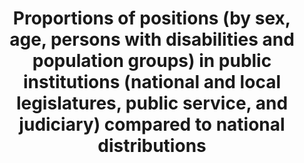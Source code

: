 ---
data_non_statistical: true
goal_meta_link: http://unstats.un.org/sdgs/files/metadata-compilation/Metadata-Goal-16.pdf
graph_title: Proportions of positions (by sex, age, persons with disabilities and
  population groups) in public institutions (national and local legislatures, public
  service, and judiciary) compared to national distributions
graph_type: null
has_metadata: true
indicator: 16.7.1
indicator_definition: 'From Goal 16 TST Working Group:This indicator focuses on the
  representativeness aspect of the target, but the presence of diversity also conduces
  to inclusivity and responsiveness of decision-making. The indicator is calculated
  as the number of public service positions held by members of the target group divided
  by the total number of such positions. From OHCHR: Target groups should be identified
  at national level in an inclusive, participatory process, with the direct involvement
  of marginalised and minority groups themselves. The Committee on the Elimination
  of Racial Discrimination (CERD) has made clear that identification as a member of
  a particular ethnic group ''shall, if no justification exists to the contrary, be
  based upon self-identification by the individual concerned.'' This principle also
  applies to other population groups. Target groups may include persons with disabilities,
  ethnic groups, LGBTI persons, indigenous peoples, religious minorities, linguistic
  minorities, youth, older persons, or other groups under-represented in the national
  context. The indicator is calculated as the number of public service positions held
  by members of the target group divided by the total number of such positions.'
indicator_name: Proportions of positions (by sex, age, persons with disabilities and
  population groups) in public institutions (national and local legislatures, public
  service, and judiciary) compared to national distributions
indicator_sort_order: 16-07-01
indicator_variable: null
layout: indicator
national_geographical_coverage: United States
permalink: /16-7-1/
published: true
rationale_interpretation: "From Goal 16 TST Working Group:\nIn order that decision-making\
  \ be responsive, inclusive, participatory and representative, it is important to\
  \ ensure diversity in representation at all levels of State institutions (central,\
  \ regional and local). \nArticle 25(c) ICCPR provides that citizens should have\
  \ access, on general terms of equality, to public service in their country. General\
  \ Comment 25 of the Human Rights Committee elaborates that access to public service\
  \ should be based on equal opportunity and general principles of merit, and further\
  \ states that the provision of secured tenure would ensure that persons holding\
  \ public service positions are free from political interference or pressures. \n\
  Article 7(c) of the Convention on the Elimination of All Forms of Discrimination\
  \ against Women (CEDAW) stipulates that States should take all appropriate measures\
  \ to eliminate discrimination against women in the political and public life of\
  \ the country and, in particular, ensure to women, on equal terms with men, the\
  \ right to participate in the formulation of government policy and the implementation\
  \ thereof and to hold public office and perform all public functions at all levels\
  \ of government.\n\n From OHCHR: \nIn order that decision-making be responsive,\
  \ inclusive, participatory and representative, it is important to ensure diversity\
  \ in representation at all levels of State institutions (central, regional and local).\
  \ \nArticle 25(c) ICCPR provides that citizens should have access, on general terms\
  \ of equality, to public service in their country. General Comment 25 of the Human\
  \ Rights Committee elaborates that access to public service should be based on equal\
  \ opportunity and general principles of merit, and further states that the provision\
  \ of secured tenure would ensure that persons holding public service positions are\
  \ free from political interference or pressures. \nArticle 7(c) of the Convention\
  \ on the Elimination of All Forms of Discrimination against Women (CEDAW) stipulates\
  \ that States should take all appropriate measures to eliminate discrimination against\
  \ women in the political and public life of the country and, in particular, ensure\
  \ to women, on equal terms with men, the right to participate in the formulation\
  \ of government policy and the implementation thereof and to hold public office\
  \ and perform all public functions at all levels of government. \nIn cases where\
  \ a group is very under-represented or has experienced historical discrimination,\
  \ temporary special measures including minimum quotas on representation may be introduced\
  \ to redress such discrimination. In some circumstances, such as linguistic minorities,\
  \ ensuring access to public services for the group may require over-representation\
  \ of that group in public service posts."
reporting_status: notstarted
sdg_goal: 16
source_active_1: true
source_notes_1: null
source_title_1: null
target: Ensure responsive, inclusive, participatory and representative decision-making
  at all levels.
target_id: '16.7'
title: Proportions of positions (by sex, age, persons with disabilities and population
  groups) in public institutions (national and local legislatures, public service,
  and judiciary) compared to national distributions
un_custodial_agency: UNDP  (Partnering Agencies:UN Women)
un_designated_tier: '3'
variable_description: null
variable_notes: null
---